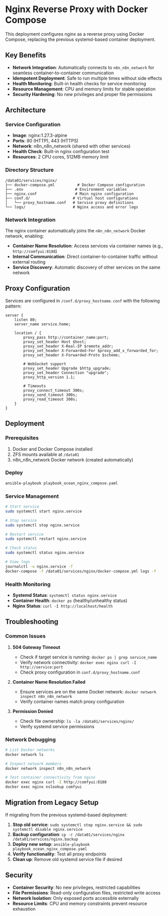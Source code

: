 # Nginx Reverse Proxy with Docker Compose

This deployment configures nginx as a reverse proxy using Docker Compose, replacing the previous systemd-based container deployment.

## Key Benefits

- **Network Integration**: Automatically connects to `n8n_n8n_network` for seamless container-to-container communication
- **Idempotent Deployment**: Safe to run multiple times without side effects
- **Health Monitoring**: Built-in health checks for service monitoring
- **Resource Management**: CPU and memory limits for stable operation
- **Security Hardening**: No new privileges and proper file permissions

## Architecture

### Service Configuration
- **Image**: nginx:1.27.3-alpine
- **Ports**: 80 (HTTP), 443 (HTTPS)
- **Network**: n8n_n8n_network (shared with other services)
- **Health Check**: Built-in nginx configuration test
- **Resources**: 2 CPU cores, 512MB memory limit

### Directory Structure
```
/data01/services/nginx/
├── docker-compose.yml          # Docker Compose configuration
├── .env                       # Environment variables
├── nginx.conf                 # Main nginx configuration
├── conf.d/                   # Virtual host configurations
│   └── proxy_hostname.conf   # Service proxy definitions
└── logs/                     # Nginx access and error logs
```

### Network Integration
The nginx container automatically joins the `n8n_n8n_network` Docker network, enabling:
- **Container Name Resolution**: Access services via container names (e.g., `http://comfyui:8188`)
- **Internal Communication**: Direct container-to-container traffic without external routing
- **Service Discovery**: Automatic discovery of other services on the same network

## Proxy Configuration

Services are configured in `/conf.d/proxy_hostname.conf` with the following pattern:

```nginx
server {
    listen 80;
    server_name service.home;
    
    location / {
        proxy_pass http://container_name:port;
        proxy_set_header Host $host;
        proxy_set_header X-Real-IP $remote_addr;
        proxy_set_header X-Forwarded-For $proxy_add_x_forwarded_for;
        proxy_set_header X-Forwarded-Proto $scheme;
        
        # WebSocket support
        proxy_set_header Upgrade $http_upgrade;
        proxy_set_header Connection "upgrade";
        proxy_http_version 1.1;
        
        # Timeouts
        proxy_connect_timeout 300s;
        proxy_send_timeout 300s;
        proxy_read_timeout 300s;
    }
}
```

## Deployment

### Prerequisites
1. Docker and Docker Compose installed
2. ZFS mounts available at `/data01`
3. n8n_n8n_network Docker network (created automatically)

### Deploy
```bash
ansible-playbook playbook_ocean_nginx_compose.yaml
```

### Service Management
```bash
# Start service
sudo systemctl start nginx.service

# Stop service  
sudo systemctl stop nginx.service

# Restart service
sudo systemctl restart nginx.service

# Check status
sudo systemctl status nginx.service

# View logs
journalctl -u nginx.service -f
docker-compose -f /data01/services/nginx/docker-compose.yml logs -f
```

### Health Monitoring
- **Systemd Status**: `systemctl status nginx.service`
- **Container Health**: `docker ps` (healthy/unhealthy status)
- **Nginx Status**: `curl -I http://localhost/health`

## Troubleshooting

### Common Issues

1. **504 Gateway Timeout**
   - Check if target service is running: `docker ps | grep service_name`
   - Verify network connectivity: `docker exec nginx curl -I http://service:port`
   - Check proxy configuration in `conf.d/proxy_hostname.conf`

2. **Container Name Resolution Failed**
   - Ensure services are on the same Docker network: `docker network inspect n8n_n8n_network`
   - Verify container names match proxy configuration

3. **Permission Denied**
   - Check file ownership: `ls -la /data01/services/nginx/`
   - Verify systemd service permissions

### Network Debugging
```bash
# List Docker networks
docker network ls

# Inspect network members
docker network inspect n8n_n8n_network

# Test container connectivity from nginx
docker exec nginx curl -I http://comfyui:8188
docker exec nginx nslookup comfyui
```

## Migration from Legacy Setup

If migrating from the previous systemd-based deployment:

1. **Stop old service**: `sudo systemctl stop nginx.service && sudo systemctl disable nginx.service`
2. **Backup configuration**: `cp -r /data01/services/nginx /data01/services/nginx.backup`
3. **Deploy new setup**: `ansible-playbook playbook_ocean_nginx_compose.yaml`
4. **Verify functionality**: Test all proxy endpoints
5. **Clean up**: Remove old systemd service file if desired

## Security

- **Container Security**: No new privileges, restricted capabilities
- **File Permissions**: Read-only configuration files, restricted write access
- **Network Isolation**: Only exposed ports accessible externally
- **Resource Limits**: CPU and memory constraints prevent resource exhaustion
